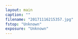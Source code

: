 ```yaml
---
layout: main
caption: ""
filename: "20171116215357.jpg"
fstop: "Unknown"
exposure: "Unknown"
---
```

